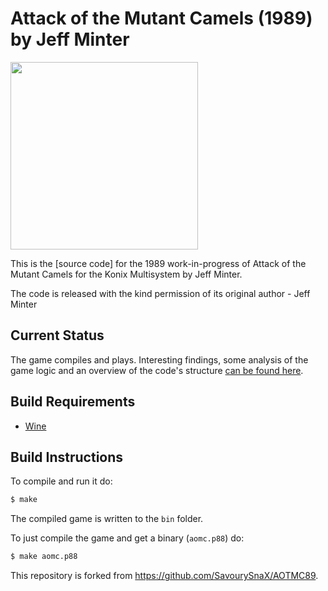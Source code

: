 # Attack of the Mutant Camels (1989) by Jeff Minter
<img src="https://s.uvlist.net/n/y2020/06/202907.jpg" height=300>

This is the [source code] for the 1989 work-in-progress of Attack of the Mutant Camels for the Konix Multisystem by Jeff Minter. 


The code is released with the kind permission of its original author - Jeff Minter

## Current Status
The game compiles and plays. Interesting findings, some analysis of the game logic and an overview of the code's structure [can be found here](https://github.com/mwenge/AOTMC89/tree/master/src).


## Build Requirements
* [Wine][wine]

[wine]: https://www.winehq.org/
[commented source code]:https://github.com/mwenge/AOTMC89/blob/master/src/

## Build Instructions
To compile and run it do:

```sh
$ make
```
The compiled game is written to the `bin` folder. 

To just compile the game and get a binary (`aomc.p88`) do:

```sh
$ make aomc.p88
```

This repository is forked from https://github.com/SavourySnaX/AOTMC89.
